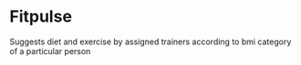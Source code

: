 # Fitpulse
Suggests diet and exercise by assigned trainers according to bmi category of a particular person
